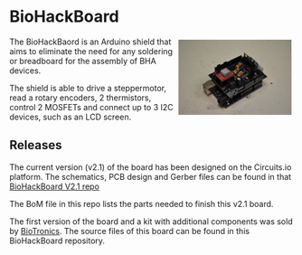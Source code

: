 # BioHackBoard

<img src="Documentation/BHB v2.0 Assembly Pictures/DSC_0710.jpg" alt="DIY Photobioreactor" style="width: 200px;" width=200 align="right" hspace=5 vspace=5 />
The BioHackBaord is an Arduino shield that aims to eliminate the need for any soldering or breadboard for the assembly of BHA devices. 

The shield is able to drive a steppermotor, read a rotary encoders, 2 thermistors, control 2 MOSFETs and connect up to 3 I2C devices, such as an LCD screen.

## Releases

The current version (v2.1) of the board has been designed on the Circuits.io platform. The schematics, PCB design and Gerber files can be found in that [BioHackBoard V2.1 repo](https://circuits.io/circuits/2997842-biohack-board)

The BoM file in this repo lists the parts needed to finish this v2.1 board.

The first version of the board and a kit with additional components was sold by [BioTronics](http://biotronics.nl/products/biohackacademy-prototyping-kit). The source files of this board can be found in this BioHackBoard repository.


